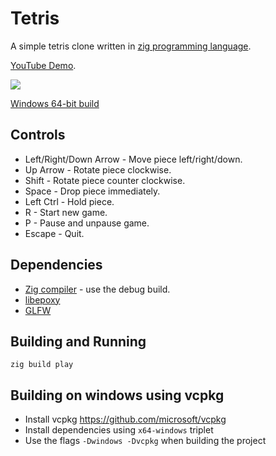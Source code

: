# Tetris 

A simple tetris clone written in
[zig programming language](https://github.com/andrewrk/zig).

[YouTube Demo](https://www.youtube.com/watch?v=AiintPutWrE).


![](http://i.imgur.com/umuNndz.png)

[Windows 64-bit build](http://superjoe.s3.amazonaws.com/temp/tetris.zip)

## Controls

 * Left/Right/Down Arrow - Move piece left/right/down.
 * Up Arrow - Rotate piece clockwise.
 * Shift - Rotate piece counter clockwise.
 * Space - Drop piece immediately.
 * Left Ctrl - Hold piece.
 * R - Start new game.
 * P - Pause and unpause game.
 * Escape - Quit.

## Dependencies

 * [Zig compiler](https://github.com/andrewrk/zig) - use the debug build.
 * [libepoxy](https://github.com/anholt/libepoxy)
 * [GLFW](http://www.glfw.org/)

## Building and Running

```
zig build play
```

## Building on windows using vcpkg

* Install vcpkg https://github.com/microsoft/vcpkg
* Install dependencies using `x64-windows` triplet
* Use the flags `-Dwindows -Dvcpkg` when building the project

